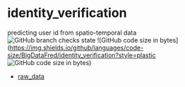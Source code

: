 # identity_verification
predicting user id from spatio-temporal data \
![GitHub branch checks state](https://img.shields.io/github/checks-status/BigDataFred/identity_verification/main) ![GitHub code size in bytes](https://img.shields.io/github/languages/code-size/BigDataFred/identity_verification?style=plastic ![GitHub code size in bytes](https://img.shields.io/github/languages/code-size/BigDataFred/identity_verification?style=plastic))

* [raw_data](raw_data)
